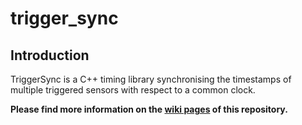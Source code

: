 # trigger_sync

## Introduction
TriggerSync is a C++ timing library synchronising the timestamps of multiple triggered sensors with respect to a common clock.

**Please find more information on the [wiki pages](https://github.com/englishandrew/trigger_sync/wiki) of this repository.**

